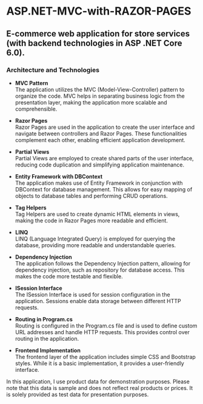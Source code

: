 # ASP.NET-MVC-with-RAZOR-PAGES
## E-commerce web application for store services (with backend technologies in ASP .NET Core 6.0). 

### Architecture and Technologies

- **MVC Pattern**  
The application utilizes the MVC (Model-View-Controller) pattern to organize the code. MVC helps in separating business logic from the presentation layer, making the application more scalable and comprehensible.

- **Razor Pages**  
Razor Pages are used in the application to create the user interface and navigate between controllers and Razor Pages. These functionalities complement each other, enabling efficient application development.

- **Partial Views**  
Partial Views are employed to create shared parts of the user interface, reducing code duplication and simplifying application maintenance.

- **Entity Framework with DBContext**  
The application makes use of Entity Framework in conjunction with DBContext for database management. This allows for easy mapping of objects to database tables and performing CRUD operations.

- **Tag Helpers**  
Tag Helpers are used to create dynamic HTML elements in views, making the code in Razor Pages more readable and efficient.

- **LINQ**  
LINQ (Language Integrated Query) is employed for querying the database, providing more readable and understandable queries.

- **Dependency Injection**  
The application follows the Dependency Injection pattern, allowing for dependency injection, such as repository for database access. This makes the code more testable and flexible.

- **ISession Interface**  
The ISession Interface is used for session configuration in the application. Sessions enable data storage between different HTTP requests.

- **Routing in Program.cs**  
Routing is configured in the Program.cs file and is used to define custom URL addresses and handle HTTP requests. This provides control over routing in the application.

- **Frontend Implementation**  
The frontend layer of the application includes simple CSS and Bootstrap styles. While it is a basic implementation, it provides a user-friendly interface.


In this application, I use product data for demonstration purposes. Please note that this data is sample and does not reflect real products or prices. It is solely provided as test data for presentation purposes.
